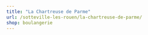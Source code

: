 ```yaml
---
title: "La Chartreuse de Parme"
url: /sotteville-les-rouen/la-chartreuse-de-parme/
shop: boulangerie
---
```

